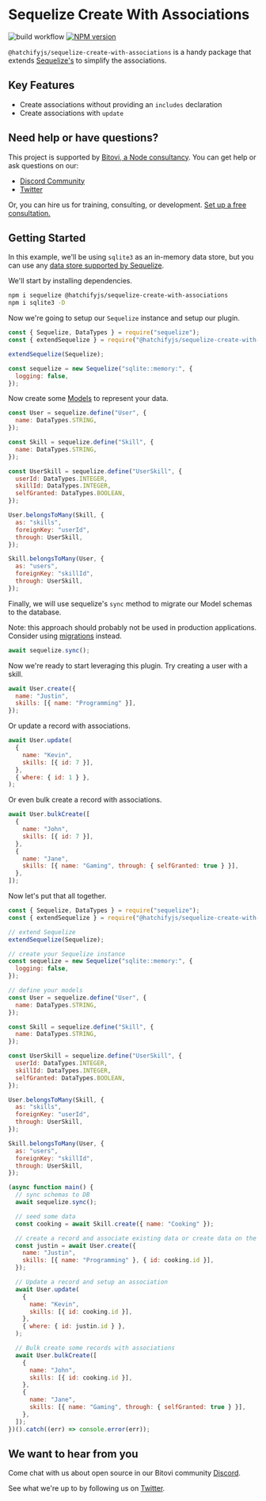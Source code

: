 # Sequelize Create With Associations

![build workflow](https://github.com/bitovi/sequelize-create-with-associations/actions/workflows/build.yml/badge.svg)
<span class="badge-npmversion"><a href="https://npmjs.org/package/@hatchifyjs/sequelize-create-with-associations" title="View this project on NPM"><img src="https://img.shields.io/npm/v/@hatchifyjs/sequelize-create-with-associations.svg" alt="NPM version" /></a></span>

`@hatchifyjs/sequelize-create-with-associations` is a handy package that extends [Sequelize's](https://sequelize.org/) to simplify the associations.

## Key Features

- Create associations without providing an `includes` declaration
- Create associations with `update`

## Need help or have questions?

This project is supported by [Bitovi, a Node consultancy](https://www.bitovi.com/services/backend/nodejs-consulting). You can get help or ask questions on our:

- [Discord Community](https://discord.gg/J7ejFsZnJ4)
- [Twitter](https://twitter.com/bitovi)

Or, you can hire us for training, consulting, or development. [Set up a free consultation.](https://www.bitovi.com/services/backend/nodejs-consulting)

## Getting Started

In this example, we'll be using `sqlite3` as an in-memory data store, but you can use any [data store supported by Sequelize](https://sequelize.org/docs/v6/other-topics/dialect-specific-things/#underlying-connector-libraries).

We'll start by installing dependencies.

```bash
npm i sequelize @hatchifyjs/sequelize-create-with-associations
npm i sqlite3 -D
```

Now we're going to setup our `Sequelize` instance and setup our plugin.

```js
const { Sequelize, DataTypes } = require("sequelize");
const { extendSequelize } = require("@hatchifyjs/sequelize-create-with-associations");

extendSequelize(Sequelize);

const sequelize = new Sequelize("sqlite::memory:", {
  logging: false,
});

```

Now create some [Models](https://sequelize.org/docs/v6/core-concepts/model-basics/) to represent your data.

```js
const User = sequelize.define("User", {
  name: DataTypes.STRING,
});

const Skill = sequelize.define("Skill", {
  name: DataTypes.STRING,
});

const UserSkill = sequelize.define("UserSkill", {
  userId: DataTypes.INTEGER,
  skillId: DataTypes.INTEGER,
  selfGranted: DataTypes.BOOLEAN,
});

User.belongsToMany(Skill, {
  as: "skills",
  foreignKey: "userId",
  through: UserSkill,
});

Skill.belongsToMany(User, {
  as: "users",
  foreignKey: "skillId",
  through: UserSkill,
});

```

Finally, we will use sequelize's `sync` method to migrate our Model schemas to the database.

Note: this approach should probably not be used in production applications. Consider using [migrations](https://sequelize.org/docs/v6/other-topics/migrations/) instead.

```js
await sequelize.sync();
```

Now we're ready to start leveraging this plugin. Try creating a user with a skill.

```js
await User.create({
  name: "Justin",
  skills: [{ name: "Programming" }],
});
```

Or update a record with associations.

```js
await User.update(
  {
    name: "Kevin",
    skills: [{ id: 7 }],
  },
  { where: { id: 1 } },
);
```

Or even bulk create a record with associations.

```js
await User.bulkCreate([
  {
    name: "John",
    skills: [{ id: 7 }],
  },
  {
    name: "Jane",
    skills: [{ name: "Gaming", through: { selfGranted: true } }],
  },
]);
```

Now let's put that all together.

```js
const { Sequelize, DataTypes } = require("sequelize");
const { extendSequelize } = require("@hatchifyjs/sequelize-create-with-associations");

// extend Sequelize
extendSequelize(Sequelize);

// create your Sequelize instance
const sequelize = new Sequelize("sqlite::memory:", {
  logging: false,
});

// define your models
const User = sequelize.define("User", {
  name: DataTypes.STRING,
});

const Skill = sequelize.define("Skill", {
  name: DataTypes.STRING,
});

const UserSkill = sequelize.define("UserSkill", {
  userId: DataTypes.INTEGER,
  skillId: DataTypes.INTEGER,
  selfGranted: DataTypes.BOOLEAN,
});

User.belongsToMany(Skill, {
  as: "skills",
  foreignKey: "userId",
  through: UserSkill,
});

Skill.belongsToMany(User, {
  as: "users",
  foreignKey: "skillId",
  through: UserSkill,
});

(async function main() {
  // sync schemas to DB
  await sequelize.sync();

  // seed some data
  const cooking = await Skill.create({ name: "Cooking" });

  // create a record and associate existing data or create data on the fly
  const justin = await User.create({
    name: "Justin",
    skills: [{ name: "Programming" }, { id: cooking.id }],
  });

  // Update a record and setup an association
  await User.update(
    {
      name: "Kevin",
      skills: [{ id: cooking.id }],
    },
    { where: { id: justin.id } },
  );

  // Bulk create some records with associations
  await User.bulkCreate([
    {
      name: "John",
      skills: [{ id: cooking.id }],
    },
    {
      name: "Jane",
      skills: [{ name: "Gaming", through: { selfGranted: true } }],
    },
  ]);
})().catch((err) => console.error(err));
```

## We want to hear from you

Come chat with us about open source in our Bitovi community [Discord](https://discord.gg/J7ejFsZnJ4).

See what we're up to by following us on [Twitter](https://twitter.com/bitovi).
